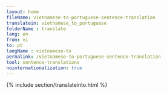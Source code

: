 ```yaml
---
layout: home
fileName: vietnamese-to-portuguese-sentence-translation
translatein: vietnamese_to_portuguese
folderName : translate
lang: en
from: vi
to: pt
langName : vietnamese-to
permalink: /vietnamese-to-portuguese-sentence-translation
tool: sentence-translations
nointernationalization: true
---
```

{% include section/translateinto.html %}
